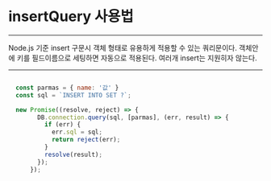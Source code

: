 # insertQuery 사용법

- - -
Node.js 기준
insert 구문시 객체 형태로 유용하게 적용할 수 있는 쿼리문이다.
객체안에 키를 필드이름으로 세팅하면 자동으로 적용된다.
여러개 insert는 지원히자 않는다.
- - -

```javascript

  const parmas = { name: '값' }
  const sql = `INSERT INTO SET ?`;

  new Promise((resolve, reject) => {
        DB.connection.query(sql, [parmas], (err, result) => {
          if (err) {
            err.sql = sql;
            return reject(err);
          }
          resolve(result);
        });
      });
```